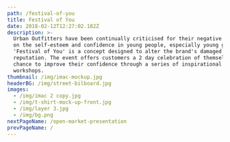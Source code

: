 ```yaml
---
path: /festival-of-you
title: Festival of You
date: 2018-02-12T12:27:02.182Z
description: >-
  Urban Outfitters have been continually criticised for their negative influence
  on the self-esteem and confidence in young people, especially young girls.
  'Festival of You' is a concept designed to alter the brand's damaged
  reputation. The event offers customers a 2 day celebration of themselves and a
  chance to improve their confidence through a series of inspirational talks and
  workshops.
thumbnail: /img/imac-mockup.jpg
headerBG: /img/street-bilboard.jpg
images:
  - /img/imac 2 copy.jpg
  - /img/t-shirt-mock-up-front.jpg
  - /img/layer 3.jpg
  - /img/bg.png
nextPageName: /open-market-presentation
prevPageName: /
---
```


